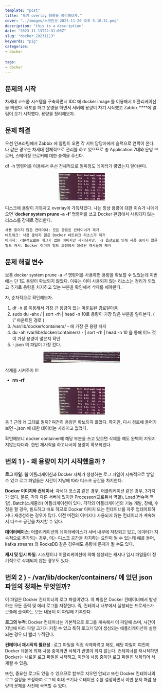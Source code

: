 ```yaml
---
template: "post"
title: "도커 overlay 용량을 정리해보자."
cover: "../images/스크린샷 2023-11-20 오후 9.18.51.png"
description: "this is a description"
date: "2023-11-13T22:31:00Z"
slug: "docker_20231113"
keywords: "pig"
categories:
- docker

tags:
- docker
---
```



## 문제의 시작

차세대 코스콤 시스템을 구축하면서 IDC 에 docker image 를 이용해서 어플리케이션을 띄웠다. 배포를 하고 운영을 하면서 서버에 용량이 차기 시작했고 Zabbix ****에 알림이 오기 시작했다. 용량을 정리해보자.

## 문제 해결

우선 인프라팀에서 Zabbix 에 알림이 오면 각 서버 담당자에게 슬랙으로 연락이 온다. 나 같은 경우는 차세대 전체적으로 관리를 하고 있으므로 총 Application 7대와 운영 브로커, 스테이징 브로커에 대한 슬랙을 주신다.

df -h 명령어를 이용해서 우선 전체적으로 얼마정도 데이터가 쌓였는지 알아본다.

<img src="../images/스크린샷 2023-11-20 오후 9.18.51.png" style="display: block; margin: auto; width: 30%;" alt=""/>

디스크에 용량이 가득차고 overlay에 가득차있다. 나는 항상 용량에 대한 이슈가 나에게 오면 ‘**docker system prune -a -f’** 명령어를 쓰고 Docker 환경에서 사용되지 않는 리소스를 강제로 정리한다.

```java
사용 중이지 않은 컨테이너: 모든 종료된 컨테이너가 제거
네트워크: 사용 중이지 않은 Docker 네트워크 리소스가 제거
이미지: 기본적으로는 태그가 없는 이미지만 제거되지만, -a 옵션으로 인해 사용 중이지 않은 태그가 있는 이미지도 제거
빌드 캐시: Docker 이미지 빌드 과정에서 생성된 캐시들이 제거
```

## 문제 해결 변수

보통 docker system prune -a -f 명령어를 사용하면 용량을 확보할 수 있었는데 이번에는 단 1도 용량이 확보되지 않았다. 이유는 이미 사용되지 않는 리소스는 정리가 되었고 추가로 용량을 차지하고 있는 부분을 확인해서 삭제를 해야한다.

자, 순차적으로 확인해보자.

1. df -h 를 이용해서 가장 큰 용량이 있는 마운트된 경로알아봄
2. sudo du -ahx / | sort -rh | head -n 10로 용량이 가장 많은 부분을 알아본다. ( ‘/’ 마운트된 경로 )
3. /var/lib/docker/containers/ - 에 가장 큰 용량 차지
4. du -ah /var/lib/docker/containers/ - | sort -rh | head -n 10 을 통해 어느 것이 가장 용량이 많은지 확인
5. -.json 의 파일이 가장 컸다.

<img src="../images/스크린샷 2023-11-20 오후 9.19.35.png" style="display: block; margin: auto; width: 50%;" alt=""/>


삭제를 시켜주자 !!!

- **rm -rf**

<img src="../images/스크린샷 2023-11-20 오후 9.18.51.png" style="display: block; margin: auto; width: 30%;" alt=""/>

응 ? 근데 왜 그대로 일까? 여전히 용량은 확보되지 않았다. 하지만, 다시 경로에 들어가보면 -.json 에 대한 데이터는 사라지고 없었다.

확인해보니 docker container에 해당 부분을 쓰고 있으면 삭제를 해도 완벽히 지워지지않는다더라. 한번 재시작을 하고나서야 용량이 확보되었다.

## 번외 1 ) - 왜 용량이 차기 시작했을까 ?

**로그 파일**: 웹 어플리케이션과 Docker 자체가 생성하는 로그 파일이 지속적으로 쌓일 수 있고 로그 파일들은 시간이 지남에 따라 디스크 공간을 차지한다.

**Docker 이미지와 컨테이너**: 차세대 코스콤 같은 경우, 어플리케이션 같은 경우, 3가지가 있다. 물론, 각자 다른 서버에 있지만 Processor(프로듀서 역할), Load(컨슈머 역할), Batch(스케줄러) 어플리케이션이 있다. 각각의 어플리케이션의 기능 개발, 장애, 수정을 할 경우, 빌드하고 배포 하므로 Docker 이미지 또는 컨테이너를 자주 업데이트하거나 재생성하는 경우가 많다. 이전 버전의 이미지나 사용되지 않는 컨테이너가 계속해서 디스크 공간을 차지할 수 있다.

**데이터베이스**: 어플리케이션의 데이터베이스가 서버 내부에 저장되고 있고, 데이터가 지속적으로 추가되는 경우, 이는 디스크 공간을 차지하는 요인이 될 수 있는데 예를 들어, kafka streams 의 RocksDB 같은 경우에도 용량에 문제가 될 수도 있다.

**캐시 및 임시 파일**: 시스템이나 어플리케이션에 의해 생성되는 캐시나 임시 파일들이 정기적으로 삭제되지 않는 경우도 있다.

## 번외 2 ) -  **/var/lib/docker/containers/ 에 있던 json 파일의 정체는 무엇일까?**

이 파일은 Docker 컨테이너의 로그 파일이었다. 이 파일은 Docker 컨테이너에서 발생하는 모든 출력 및 에러 로그를 저장한다. 즉, 컨테이너 내부에서 실행되는 프로세스가 콘솔에 출력하는 모든 내용이 이 파일에 기록한다.

**로그의 누적**: Docker 컨테이너는 기본적으로 로그를 계속해서 이 파일에 쓰며, 시간이 지남에 따라 파일 크기가 커질 수 있고 특히 로그가 많이 생성되는 애플리케이션이 실행되는 경우 더 빨리 누적된다.

**컨테이너 재시작의 필요성** : 로그 파일을 직접 삭제하려고 해도, 해당 파일이 여전히 Docker 데몬에 의해 사용 중이라면 삭제가 반영이 되지 않는다. 컨테이너를 재시작하면 Docker는 새로운 로그 파일을 시작하고, 이전에 사용 중이던 로그 파일은 해제되어 삭제될 수 있음.

또한, 중요한 로그도 있을 수 있으므로 함부로 지우면 안되고 또한 Docker 컨테이너의 로그 설정을 조정하여 로그의 최대 크기나 로테이션 수를 설정하면서 이번 문제 처럼 용량의 문제를 사전에 극복할 수 있다.